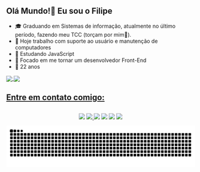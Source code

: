 ## Olá Mundo!👋 Eu sou o Filipe

- 🎓 Graduando em Sistemas de informação, atualmente no último período, fazendo meu TCC (torçam por mim🙏).
- 🔭 Hoje trabalho com suporte ao usuário e manutenção de computadores
- 🌱 Estudando JavaScript
- 🔎 Focado em me tornar um desenvolvedor Front-End
- 🍰 22 anos

<div>
  <a href="https://github.com/Filipegsn">
  <img height="180em"   align="center" src="https://github-readme-stats.vercel.app/api?username=Filipegsn&show_icons=true&theme=dark&include_all_commits=true&count_private=true"/>
  <img height="180em"  align="center" src="https://github-readme-stats.vercel.app/api/top-langs/?username=Filipegsn&&layout=compact&hide=shell&theme=dark"/>
</div>

 ## Entre em contato comigo:
 ##
  
<div align="center">  
  <a href="mailto:filipegsnascimento@gmail.com" target="_blank"><img src="https://img.shields.io/badge/Gmail-D14836?style=for-the-badge&logo=gmail&logoColor=white" target="_blank"></a>
  <a href="https://www.linkedin.com/in/filipe-nascimento-577612180/" target="_blank"><img src="https://img.shields.io/badge/LinkedIn-0077B5?style=for-the-badge&logo=linkedin&logoColor=white" target="_blank">   </a>
  <a href="https://github.com/Filipegsn" target="_blank"><img src="https://img.shields.io/badge/GitHub-100000?style=for-the-badge&logo=github&logoColor=white" target="_blank"></a>
  <a href="https://www.instagram.com/filipegsn/" target="_blank"><img src="https://img.shields.io/badge/Instagram-E4405F?style=for-the-badge&logo=instagram&logoColor=white" target="_blank"></a>
  <a href="https://steamcommunity.com/profiles/76561198428168695/" target="_blank"><img src="https://img.shields.io/badge/Steam-000000?style=for-the-badge&logo=steam&logoColor=white" target="_blank"></a>
  <a href="https://open.spotify.com/user/4u0o7ufjb3z4ep55lyr5ao4dn?si=34aea7c842e44195" target="_blank"><img src="https://img.shields.io/badge/Spotify-1ED760?&style=for-the-badge&logo=spotify&logoColor=white" target="_blank"></a>
</div>
  
  
<div  align="center"> 

  ![Snake animation](https://github.com/filipegsn/filipegsn/blob/output/github-contribution-grid-snake.svg)
 
</div>
